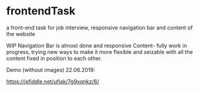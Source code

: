 # frontendTask
a front-end task for job interview, responsive navigation bar and content of the website

WIP
Navigation Bar is almost done and responsive
Content- fully work in progress, trying new ways to make it more flexible and seizable with all the content fixed in position to each other.

Demo (without images) 22.06.2019:

https://jsfiddle.net/ufiak/7g9xqnkz/6/
